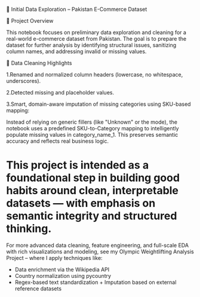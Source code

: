 📁 Initial Data Exploration – Pakistan E-Commerce Dataset

📌 Project Overview

This notebook focuses on preliminary data exploration and cleaning for a real-world e-commerce dataset from Pakistan.
The goal is to prepare the dataset for further analysis by identifying structural issues, sanitizing column names, and addressing invalid or missing values.

🧹 Data Cleaning Highlights

1.Renamed and normalized column headers (lowercase, no whitespace, underscores).

2.Detected missing and placeholder values.

3.Smart, domain-aware imputation of missing categories using SKU-based mapping:

Instead of relying on generic fillers (like "Unknown" or the mode), the notebook uses a predefined SKU-to-Category mapping to intelligently populate missing values in category_name_1.
This preserves semantic accuracy and reflects real business logic.

This project is intended as a foundational step in building good habits around clean, interpretable datasets — with emphasis on semantic integrity and structured thinking.
============================

For more advanced data cleaning, feature engineering, and full-scale EDA with rich visualizations and modeling,
see my Olympic Weightlifting Analysis Project – where I apply techniques like:
* Data enrichment via the Wikipedia API
* Country normalization using pycountry
* Regex-based text standardization + Imputation based on external reference datasets
